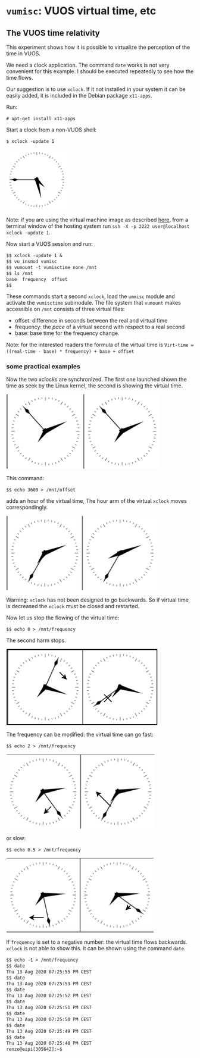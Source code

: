`vumisc`: VUOS virtual time, etc
====

## The VUOS time relativity

This experiment shows how it is possible to virtualize the perception of the
time in VUOS.

We need a clock application. The command `date` works is not very convenient for this
example. I  should be executed repeatedly to see how the time flows.

Our suggestion is to use `xclock`.
If it not installed in your system it can be easily added, it is included in the Debian
package `x11-apps`.

Run:
```
# apt-get install x11-apps
```

Start a clock from a non-VUOS shell:
```
$ xclock -update 1
```

![xclock](pictures/xclock.png)

Note: if you are using the virtual machine image as described [here](vuosbasics.md),
from a terminal window of the hosting system run 
`ssh -X -p 2222 user@localhost xclock -update 1`.

Now start a VUOS session and run:
```
$$ xclock -update 1 &
$$ vu_insmod vumisc
$$ vumount -t vumisctime none /mnt
$$ ls /mnt
base  frequency  offset
$$
```

These commands start a second `xclock`, load the `ummisc` module and activate
the `vumisctime` submodule.
The file system that `vumount` makes accessible on `/mnt` consists of 
three virtual files:

* offset: difference in seconds between the real and virtual time
* frequency: the _pace_ of a virtual second with respect to a real second
* base: base time for the frequency change.

Note: for the interested readers the formula of the virtual time is
`Virt-time = ((real-time - base) * frequency) + base + offset`

### some practical examples

Now the two xclocks are synchronized. The first one launched shown the time
as seek by the Linux kernel, the second is showing the virtual time.

![vumisctime same](pictures/vumisctime_same.png)

This command:
```
$$ echo 3600 > /mnt/offset
```
adds an hour of the virtual time, The hour arm of the virtual `xclock` moves
correspondingly.

![vumisctime offset](pictures/vumisctime_offset.png)

Warning: `xclock` has not been designed to go backwards. So if virtual time
is decreased the `xclock` must be closed and restarted.

Now let us stop the flowing of the virtual time:
```
$$ echo 0 > /mnt/frequency
```
The second harm stops.

![vumisctime blocked](pictures/vumisctime_blocked.png)

The frequency can be modified: the virtual time can go fast:
```
$$ echo 2 > /mnt/frequency
```

![vumisctime fast](pictures/vumisctime_fast.png)

or slow:
```
$$ echo 0.5 > /mnt/frequency
```

![vumisctime slow](pictures/vumisctime_slow.png)

If `frequency` is set to a negative number: the virtual time flows backwards.
`xclock` is not able to show this. it can be shown using the command `date`.

```
$$ echo -1 > /mnt/frequency
$$ date
Thu 13 Aug 2020 07:25:55 PM CEST
$$ date
Thu 13 Aug 2020 07:25:53 PM CEST
$$ date
Thu 13 Aug 2020 07:25:52 PM CEST
$$ date
Thu 13 Aug 2020 07:25:51 PM CEST
$$ date
Thu 13 Aug 2020 07:25:50 PM CEST
$$ date
Thu 13 Aug 2020 07:25:49 PM CEST
$$ date
Thu 13 Aug 2020 07:25:48 PM CEST
renzo@eipi[305642]:~$
```
